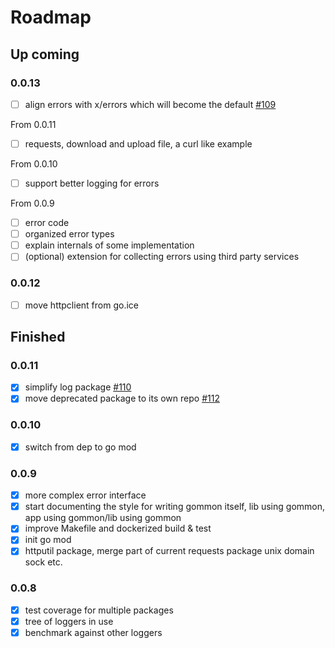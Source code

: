 # Roadmap

## Up coming

### 0.0.13

- [ ] align errors with x/errors which will become the default [#109](https://github.com/dyweb/gommon/issues/109)

From 0.0.11

- [ ] requests, download and upload file, a curl like example

From 0.0.10

- [ ] support better logging for errors

From 0.0.9

- [ ] error code
- [ ] organized error types
- [ ] explain internals of some implementation
- [ ] (optional) extension for collecting errors using third party services

### 0.0.12

- [ ] move httpclient from go.ice

## Finished

### 0.0.11

- [x] simplify log package [#110](https://github.com/dyweb/gommon/issues/110)
- [x] move deprecated package to its own repo [#112](https://github.com/dyweb/gommon/issues/112)

### 0.0.10

- [x] switch from dep to go mod

### 0.0.9

- [x] more complex error interface
- [x] start documenting the style for writing gommon itself, lib using gommon, app using gommon/lib using gommon
- [x] improve Makefile and dockerized build & test
- [x] init go mod
- [x] httputil package, merge part of current requests package unix domain sock etc.

### 0.0.8

- [x] test coverage for multiple packages
- [x] tree of loggers in use
- [x] benchmark against other loggers
